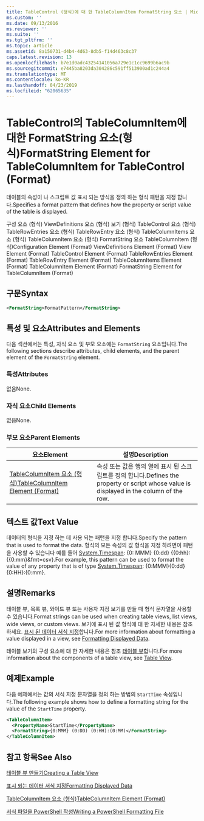 ```yaml
---
title: TableControl (형식)에 대 한 TableColumnItem FormatString 요소 | Microsoft Docs
ms.custom: ''
ms.date: 09/13/2016
ms.reviewer: ''
ms.suite: ''
ms.tgt_pltfrm: ''
ms.topic: article
ms.assetid: 8a150731-d4b4-4d63-8db5-f14d463c8c37
caps.latest.revision: 13
ms.openlocfilehash: b7e1d0adc43254141056a729e1c1cc9699b6ac9b
ms.sourcegitcommit: e7445ba8203da304286c591ff513900ad1c244a4
ms.translationtype: MT
ms.contentlocale: ko-KR
ms.lasthandoff: 04/23/2019
ms.locfileid: "62065635"
---
```

# <a name="formatstring-element-for-tablecolumnitem-for-tablecontrol-format"></a><span data-ttu-id="a4875-102">TableControl의 TableColumnItem에 대한 FormatString 요소(형식)</span><span class="sxs-lookup"><span data-stu-id="a4875-102">FormatString Element for TableColumnItem for TableControl (Format)</span></span>

<span data-ttu-id="a4875-103">테이블의 속성이 나 스크립트 값 표시 되는 방식을 정의 하는 형식 패턴을 지정 합니다.</span><span class="sxs-lookup"><span data-stu-id="a4875-103">Specifies a format pattern that defines how the property or script value of the table is displayed.</span></span>

<span data-ttu-id="a4875-104">구성 요소 (형식) ViewDefinitions 요소 (형식) 보기 (형식) TableControl 요소 (형식) TableRowEntries 요소 (형식) TableRowEntry 요소 (형식) TableColumnItems 요소 (형식) TableColumnItem 요소 (형식) FormatString 요소 TableColumnItem (형식)</span><span class="sxs-lookup"><span data-stu-id="a4875-104">Configuration Element (Format) ViewDefinitions Element (Format) View Element (Format) TableControl Element (Format) TableRowEntries Element (Format) TableRowEntry Element (Format) TableColumnItems Element (Format) TableColumnItem Element (Format) FormatString Element for TableColumnItem (Format)</span></span>

## <a name="syntax"></a><span data-ttu-id="a4875-105">구문</span><span class="sxs-lookup"><span data-stu-id="a4875-105">Syntax</span></span>

```xml
<FormatString>FormatPattern</FormatString>
```

## <a name="attributes-and-elements"></a><span data-ttu-id="a4875-106">특성 및 요소</span><span class="sxs-lookup"><span data-stu-id="a4875-106">Attributes and Elements</span></span>

<span data-ttu-id="a4875-107">다음 섹션에서는 특성, 자식 요소 및 부모 요소에는 `FormatString` 요소입니다.</span><span class="sxs-lookup"><span data-stu-id="a4875-107">The following sections describe attributes, child elements, and the parent element of the `FormatString` element.</span></span>

### <a name="attributes"></a><span data-ttu-id="a4875-108">특성</span><span class="sxs-lookup"><span data-stu-id="a4875-108">Attributes</span></span>

<span data-ttu-id="a4875-109">없음</span><span class="sxs-lookup"><span data-stu-id="a4875-109">None.</span></span>

### <a name="child-elements"></a><span data-ttu-id="a4875-110">자식 요소</span><span class="sxs-lookup"><span data-stu-id="a4875-110">Child Elements</span></span>

<span data-ttu-id="a4875-111">없음</span><span class="sxs-lookup"><span data-stu-id="a4875-111">None.</span></span>

### <a name="parent-elements"></a><span data-ttu-id="a4875-112">부모 요소</span><span class="sxs-lookup"><span data-stu-id="a4875-112">Parent Elements</span></span>

|<span data-ttu-id="a4875-113">요소</span><span class="sxs-lookup"><span data-stu-id="a4875-113">Element</span></span>|<span data-ttu-id="a4875-114">설명</span><span class="sxs-lookup"><span data-stu-id="a4875-114">Description</span></span>|
|-------------|-----------------|
|[<span data-ttu-id="a4875-115">TableColumnItem 요소 (형식)</span><span class="sxs-lookup"><span data-stu-id="a4875-115">TableColumnItem Element (Format)</span></span>](./tablecolumnitem-element-for-tablecolumnitems-for-tablecontrol-format.md)|<span data-ttu-id="a4875-116">속성 또는 값은 행의 열에 표시 된 스크립트를 정의 합니다.</span><span class="sxs-lookup"><span data-stu-id="a4875-116">Defines the property or script whose value is displayed in the column of the row.</span></span>|

## <a name="text-value"></a><span data-ttu-id="a4875-117">텍스트 값</span><span class="sxs-lookup"><span data-stu-id="a4875-117">Text Value</span></span>

<span data-ttu-id="a4875-118">데이터의 형식을 지정 하는 데 사용 되는 패턴을 지정 합니다.</span><span class="sxs-lookup"><span data-stu-id="a4875-118">Specify the pattern that is used to format the data.</span></span> <span data-ttu-id="a4875-119">형식의 모든 속성의 값 형식을 지정 하려면이 패턴을 사용할 수 있습니다 예를 들어 [System.Timespan](/dotnet/api/System.TimeSpan): {0: MMM} {0:dd} {{0:hh}: {{0:mm}&fmt=csv}.</span><span class="sxs-lookup"><span data-stu-id="a4875-119">For example, this pattern can be used to format the value of any property that is of type [System.Timespan](/dotnet/api/System.TimeSpan): {0:MMM}{0:dd}{0:HH}:{0:mm}.</span></span>

## <a name="remarks"></a><span data-ttu-id="a4875-120">설명</span><span class="sxs-lookup"><span data-stu-id="a4875-120">Remarks</span></span>

<span data-ttu-id="a4875-121">테이블 뷰, 목록 뷰, 와이드 뷰 또는 사용자 지정 보기를 만들 때 형식 문자열을 사용할 수 있습니다.</span><span class="sxs-lookup"><span data-stu-id="a4875-121">Format strings can be used when creating table views, list views, wide views, or custom views.</span></span> <span data-ttu-id="a4875-122">보기에 표시 된 값 형식에 대 한 자세한 내용은 참조 하세요. [표시 된 데이터 서식 지정](./formatting-displayed-data.md)합니다.</span><span class="sxs-lookup"><span data-stu-id="a4875-122">For more information about formatting a value displayed in a view, see [Formatting Displayed Data](./formatting-displayed-data.md).</span></span>

<span data-ttu-id="a4875-123">테이블 보기의 구성 요소에 대 한 자세한 내용은 참조 [테이블 뷰](./creating-a-table-view.md)합니다.</span><span class="sxs-lookup"><span data-stu-id="a4875-123">For more information about the components of a table view, see [Table View](./creating-a-table-view.md).</span></span>

## <a name="example"></a><span data-ttu-id="a4875-124">예제</span><span class="sxs-lookup"><span data-stu-id="a4875-124">Example</span></span>

<span data-ttu-id="a4875-125">다음 예제에서는 값의 서식 지정 문자열을 정의 하는 방법의 `StartTime` 속성입니다.</span><span class="sxs-lookup"><span data-stu-id="a4875-125">The following example shows how to define a formatting string for the value of the `StartTime` property.</span></span>

```xml
<TableColumnItem>
  <PropertyName>StartTime</PropertyName>
  <FormatString>{0:MMM} (0:DD) (0:HH):(0:MM)</FormatString>
</TableColumnItem>
```

## <a name="see-also"></a><span data-ttu-id="a4875-126">참고 항목</span><span class="sxs-lookup"><span data-stu-id="a4875-126">See Also</span></span>

[<span data-ttu-id="a4875-127">테이블 뷰 만들기</span><span class="sxs-lookup"><span data-stu-id="a4875-127">Creating a Table View</span></span>](./creating-a-table-view.md)

[<span data-ttu-id="a4875-128">표시 되는 데이터 서식 지정</span><span class="sxs-lookup"><span data-stu-id="a4875-128">Formatting Displayed Data</span></span>](./formatting-displayed-data.md)

[<span data-ttu-id="a4875-129">TableColumnItem 요소 (형식)</span><span class="sxs-lookup"><span data-stu-id="a4875-129">TableColumnItem Element (Format)</span></span>](./tablecolumnitem-element-for-tablecolumnitems-for-tablecontrol-format.md)

[<span data-ttu-id="a4875-130">서식 파일을 PowerShell 작성</span><span class="sxs-lookup"><span data-stu-id="a4875-130">Writing a PowerShell Formatting File</span></span>](./writing-a-powershell-formatting-file.md)
